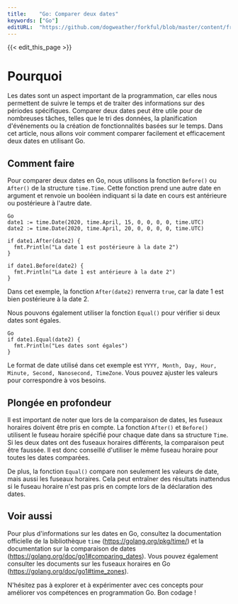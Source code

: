 ```yaml
---
title:    "Go: Comparer deux dates"
keywords: ["Go"]
editURL:  "https://github.com/dogweather/forkful/blob/master/content/fr/go/comparing-two-dates.md"
---
```


{{< edit_this_page >}}

# Pourquoi

Les dates sont un aspect important de la programmation, car elles nous permettent de suivre le temps et de traiter des informations sur des périodes spécifiques. Comparer deux dates peut être utile pour de nombreuses tâches, telles que le tri des données, la planification d'événements ou la création de fonctionnalités basées sur le temps. Dans cet article, nous allons voir comment comparer facilement et efficacement deux dates en utilisant Go.

## Comment faire

Pour comparer deux dates en Go, nous utilisons la fonction `Before()` ou `After()` de la structure `time.Time`. Cette fonction prend une autre date en argument et renvoie un booléen indiquant si la date en cours est antérieure ou postérieure à l'autre date.

```
Go
date1 := time.Date(2020, time.April, 15, 0, 0, 0, 0, time.UTC)
date2 := time.Date(2020, time.April, 20, 0, 0, 0, 0, time.UTC)

if date1.After(date2) {
  fmt.Println("La date 1 est postérieure à la date 2")
}

if date1.Before(date2) {
  fmt.Println("La date 1 est antérieure à la date 2")
}
```

Dans cet exemple, la fonction `After(date2)` renverra `true`, car la date 1 est bien postérieure à la date 2.

Nous pouvons également utiliser la fonction `Equal()` pour vérifier si deux dates sont égales.

```
Go
if date1.Equal(date2) {
  fmt.Println("Les dates sont égales")
}
```

Le format de date utilisé dans cet exemple est `YYYY, Month, Day, Hour, Minute, Second, Nanosecond, TimeZone`. Vous pouvez ajuster les valeurs pour correspondre à vos besoins.

## Plongée en profondeur

Il est important de noter que lors de la comparaison de dates, les fuseaux horaires doivent être pris en compte. La fonction `After()` et `Before()` utilisent le fuseau horaire spécifié pour chaque date dans sa structure `Time`. Si les deux dates ont des fuseaux horaires différents, la comparaison peut être faussée. Il est donc conseillé d'utiliser le même fuseau horaire pour toutes les dates comparées.

De plus, la fonction `Equal()` compare non seulement les valeurs de date, mais aussi les fuseaux horaires. Cela peut entraîner des résultats inattendus si le fuseau horaire n'est pas pris en compte lors de la déclaration des dates.

## Voir aussi

Pour plus d'informations sur les dates en Go, consultez la documentation officielle de la bibliothèque `time` (https://golang.org/pkg/time/) et la documentation sur la comparaison de dates (https://golang.org/doc/go1#comparing_dates). Vous pouvez également consulter les documents sur les fuseaux horaires en Go (https://golang.org/doc/go1#time_zones).

N'hésitez pas à explorer et à expérimenter avec ces concepts pour améliorer vos compétences en programmation Go. Bon codage !